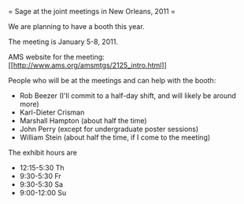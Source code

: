 = Sage at the joint meetings in New Orleans, 2011 =

We are planning to have a booth this year.  

The meeting is January 5-8, 2011.

AMS website for the meeting: [[http://www.ams.org/amsmtgs/2125_intro.html]]

People who will be at the meetings and can help with the booth:

 * Rob Beezer  (I'll commit to a half-day shift, and will likely be around more)
 * Karl-Dieter Crisman
 * Marshall Hampton (about half the time)
 * John Perry (except for undergraduate poster sessions)
 * William Stein (about half the time, if I come to the meeting)

The exhibit hours are

 * 12:15-5:30 Th
 * 9:30-5:30 Fr 
 * 9:30-5:30 Sa 
 * 9:00-12:00 Su
